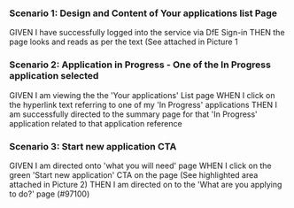 ### Scenario 1: Design and Content of Your applications list Page

GIVEN I have successfully logged into the service via DfE Sign-in
THEN the page looks and reads as per the text (See attached in Picture 1


### Scenario 2: Application in Progress - One of the In Progress application selected

GIVEN I am viewing the the 'Your applications' List page
WHEN I click on the hyperlink text referring to one of my 'In Progress' applications 
THEN I am successfully directed to the summary page for that 'In Progress' application related to that application reference 


### Scenario 3: Start new application CTA

GIVEN I am directed onto 'what you will need' page
WHEN I click on the green 'Start new application' CTA on the page (See highlighted area attached in Picture 2)
THEN I am directed on to the 'What are you applying to do?' page (#97100) 

